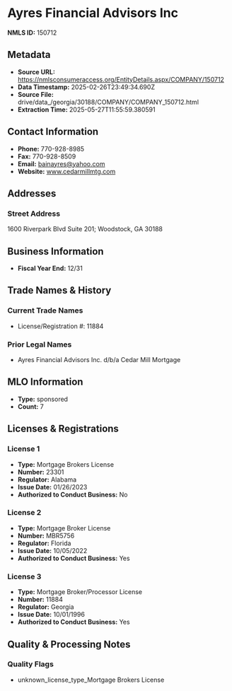 # Ayres Financial Advisors Inc

**NMLS ID:** 150712

## Metadata
- **Source URL:** https://nmlsconsumeraccess.org/EntityDetails.aspx/COMPANY/150712
- **Data Timestamp:** 2025-02-26T23:49:34.690Z
- **Source File:** drive/data_/georgia/30188/COMPANY/COMPANY_150712.html
- **Extraction Time:** 2025-05-27T11:55:59.380591

## Contact Information
- **Phone:** 770-928-8985
- **Fax:** 770-928-8509
- **Email:** bainayres@yahoo.com
- **Website:** www.cedarmillmtg.com

## Addresses
### Street Address
1600 Riverpark Blvd Suite 201; Woodstock, GA 30188

## Business Information
- **Fiscal Year End:** 12/31

## Trade Names & History
### Current Trade Names
- License/Registration #: 11884

### Prior Legal Names
- Ayres Financial Advisors Inc. d/b/a Cedar Mill Mortgage

## MLO Information
- **Type:** sponsored
- **Count:** 7

## Licenses & Registrations

### License 1
- **Type:** Mortgage Brokers License
- **Number:** 23301
- **Regulator:** Alabama
- **Issue Date:** 01/26/2023
- **Authorized to Conduct Business:** No

### License 2
- **Type:** Mortgage Broker License
- **Number:** MBR5756
- **Regulator:** Florida
- **Issue Date:** 10/05/2022
- **Authorized to Conduct Business:** Yes

### License 3
- **Type:** Mortgage Broker/Processor License
- **Number:** 11884
- **Regulator:** Georgia
- **Issue Date:** 10/01/1996
- **Authorized to Conduct Business:** Yes

## Quality & Processing Notes
### Quality Flags
- unknown_license_type_Mortgage Brokers License
